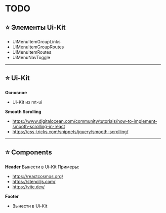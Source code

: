 # TODO

## ⭐️ Элементы Ui-Kit
- UiMenuItemGroupLinks
- UiMenuItemGroupRoutes
- UiMenuItemRoutes
- UiMenuNavToggle

----

## ⭐️ Ui-Kit
**Основное**
- Ui-Kit из mt-ui

**Smooth Scrolling**
- https://www.digitalocean.com/community/tutorials/how-to-implement-smooth-scrolling-in-react
- https://css-tricks.com/snippets/jquery/smooth-scrolling/

----

## ⭐️ Components

**Header**
Вынести в Ui-Kit
Примеры:
- https://reactcosmos.org/
- https://stenciljs.com/
- https://vite.dev/

**Footer**
- Вынести в Ui-Kit

